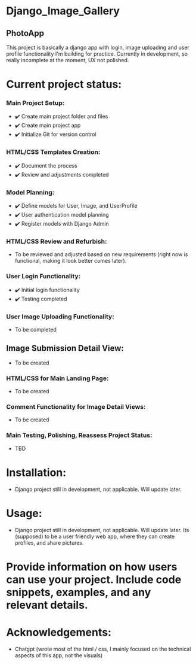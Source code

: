 # Django_Image_Gallery
## PhotoApp
This project is basically a django app with login, image uploading and user profile functionality I'm building for practice.
Currently in development, so really incomplete at the moment, UX not polished.

# Current project status:
### Main Project Setup:
- ✔️ Create main project folder and files
- ✔️ Create main project app
- ✔️ Initialize Git for version control

### HTML/CSS Templates Creation:
- ✔️ Document the process
- ✔️ Review and adjustments completed

### Model Planning:
- ✔️ Define models for User, Image, and UserProfile
- ✔️ User authentication model planning
- ✔️ Register models with Django Admin

### HTML/CSS Review and Refurbish:
- To be reviewed and adjusted based on new requirements (right now is functional, making it look better comes later).

### User Login Functionality:
- ✔️ Initial login functionality
- ✔️ Testing completed

### User Image Uploading Functionality:
- To be completed

## Image Submission Detail View:
- To be created

### HTML/CSS for Main Landing Page:
- To be created

### Comment Functionality for Image Detail Views:
- To be created

### Main Testing, Polishing, Reassess Project Status:
- TBD



# Installation:
- Django project still in development, not applicable. Will update later.

# Usage:
- Django project still in development, not applicable. Will update later. Its (supposed) to be a user friendly web app, where they can create profiles, and share pictures.

# Provide information on how users can use your project. Include code snippets, examples, and any relevant details.

# Acknowledgements:
- Chatgpt (wrote most of the html / css, I mainly focused on the technical aspects of this app, not the visuals)
